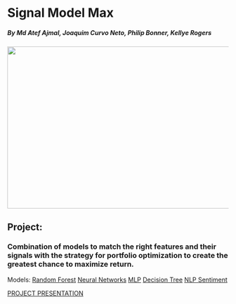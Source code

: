 # Signal Model Max
##### By Md Atef Ajmal, Joaquim Curvo Neto, Philip Bonner, Kellye Rogers

<p align="center">
<img src="https://user-images.githubusercontent.com/62320593/96394137-432dc280-118f-11eb-80e1-32cc104453f2.gif" width="650" height="370"/>
</p>

## Project: ##
### Combination of models to match the right features and their signals with the strategy for portfolio optimization to create the greatest chance to maximize return. ###

Models: 
[Random Forest](https://github.com/atefajmal27/Signal_Model_Max/blob/main/project2-random_forest.ipynb)
[Neural Networks](https://github.com/atefajmal27/Signal_Model_Max/blob/main/neural_networks_model.ipynb)
[MLP](https://github.com/atefajmal27/Signal_Model_Max/blob/main/MLP_Classifier.ipynb)
[Decision Tree](https://github.com/atefajmal27/Signal_Model_Max/blob/main/Decisiontree.ipynb)
[NLP Sentiment](https://github.com/atefajmal27/Signal_Model_Max/blob/main/Twitter_sentiment.ipynb)

[PROJECT PRESENTATION](https://docs.google.com/presentation/d/1-wLxRTxpiBfXCzrqwb5FHxYnd9_RV8iUgp1WJgh6TBg/edit?usp=sharing)